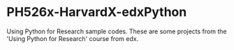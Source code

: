 # PH526x-HarvardX-edxPython
Using Python for Research sample codes.
These are some projects from the 'Using Python for Research' course from edx.
